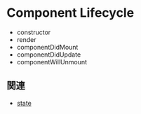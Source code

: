 # Component Lifecycle

- constructor
- render
- componentDidMount
- componentDidUpdate
- componentWillUnmount

## 関連

- [state](https://github.com/endw0901/react_typescript/blob/main/state.md)
